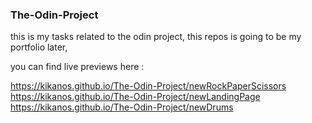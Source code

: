 ### The-Odin-Project

this is my tasks related to the odin project, this repos is going to be my portfolio later,

you can find live previews here :

https://kikanos.github.io/The-Odin-Project/newRockPaperScissors
https://kikanos.github.io/The-Odin-Project/newLandingPage
https://kikanos.github.io/The-Odin-Project/newDrums
